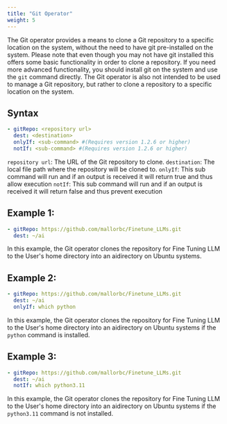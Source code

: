 ```yaml
---
title: "Git Operator"
weight: 5
---
```

The Git operator provides a means to clone a Git repository to a specific location on the system, without the need to have git pre-installed on the system.  Please note that even though you may not have git installed this offers some basic functionality in order to clone a repository.  If you need more advanced functionality, you should install git on the system and use the `git` command directly.  The Git operator is also not intended to be used to manage a Git repository, but rather to clone a repository to a specific location on the system.

## Syntax

```yaml
- gitRepo: <repository url>
  dest: <destination>
  onlyIf: <sub-command> #(Requires version 1.2.6 or higher)
  notIf: <sub-command> #(Requires version 1.2.6 or higher)
```

`repository url`: The URL of the Git repository to clone.
`destination`: The local file path where the repository will be cloned to.
`onlyIf`: This sub command will run and if an output is received it will return true and thus allow execution
`notIf`: This sub command will run and if an output is received it will return false and thus prevent execution

## Example 1:

```yaml
- gitRepo: https://github.com/mallorbc/Finetune_LLMs.git
  dest: ~/ai
```

In this example, the Git operator clones the repository for Fine Tuning LLM to the User's home directory into an aidirectory on Ubuntu systems.

## Example 2:

```yaml
- gitRepo: https://github.com/mallorbc/Finetune_LLMs.git
  dest: ~/ai
  onlyIf: which python
```

In this example, the Git operator clones the repository for Fine Tuning LLM to the User's home directory into an aidirectory on Ubuntu systems if the `python` command is installed.

## Example 3:

```yaml
- gitRepo: https://github.com/mallorbc/Finetune_LLMs.git
  dest: ~/ai
  notIf: which python3.11
```

In this example, the Git operator clones the repository for Fine Tuning LLM to the User's home directory into an aidirectory on Ubuntu systems if the `python3.11` command is not installed.

